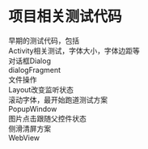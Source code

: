 # 项目相关测试代码
早期的测试代码，包括  
Activity相关测试，字体大小，字体边距等  
对话框Dialog  
dialogFragment  
文件操作  
Layout改变监听状态  
滚动字体，最开始跑道测试方案  
PopupWindow  
图片点击跟随父控件状态  
侧滑清屏方案  
WebView  












